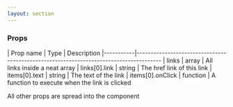 ```yaml
---
layout: section
---
```


### Props

| Prop name | Type    | Description
|-----------|---------------------------------------------------------------------------------------
| links            | array    | All links inside a neat array
| links[0].link    | string   | The href link of this link
| items[0].text    | string   | The text of the link
| items[0].onClick | function | A function to execute when the link is clicked

All other props are spread into the component

